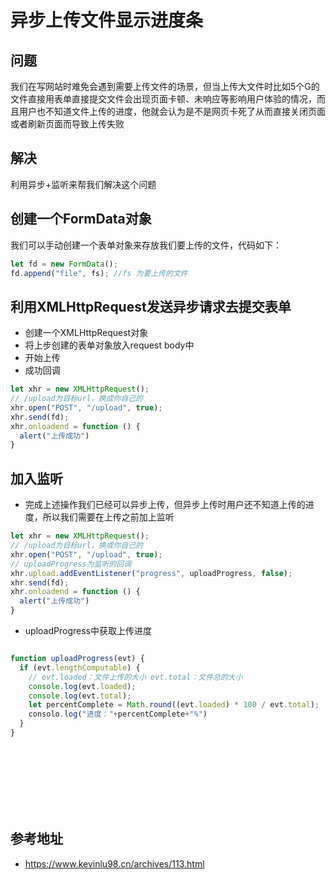 # 异步上传文件显示进度条

## 问题

我们在写网站时难免会遇到需要上传文件的场景，但当上传大文件时比如5个G的文件直接用表单直接提交文件会出现页面卡顿、未响应等影响用户体验的情况，而且用户也不知道文件上传的进度，他就会认为是不是网页卡死了从而直接关闭页面或者刷新页面而导致上传失败

## 解决

利用异步+监听来帮我们解决这个问题


## 创建一个FormData对象

我们可以手动创建一个表单对象来存放我们要上传的文件，代码如下：

```javascript
let fd = new FormData();
fd.append("file", fs); //fs 为要上传的文件
```

## 利用XMLHttpRequest发送异步请求去提交表单

- 创建一个XMLHttpRequest对象
- 将上步创建的表单对象放入request body中
- 开始上传
- 成功回调

```javascript
let xhr = new XMLHttpRequest();
// /upload为目标url，换成你自己的
xhr.open("POST", "/upload", true);
xhr.send(fd);
xhr.onloadend = function () {
  alert("上传成功")
}
```


## 加入监听

- 完成上述操作我们已经可以异步上传，但异步上传时用户还不知道上传的进度，所以我们需要在上传之前加上监听

```javascript
let xhr = new XMLHttpRequest();
// /upload为目标url，换成你自己的
xhr.open("POST", "/upload", true);
// uploadProgress为监听的回调
xhr.upload.addEventListener("progress", uploadProgress, false);
xhr.send(fd);
xhr.onloadend = function () {
  alert("上传成功")
}
```

- uploadProgress中获取上传进度

```javascript

function uploadProgress(evt) {
  if (evt.lengthComputable) {
    // evt.loaded：文件上传的大小 evt.total：文件总的大小
    console.log(evt.loaded);
    console.log(evt.total);
    let percentComplete = Math.round((evt.loaded) * 100 / evt.total);
    consolo.log("进度："+percentComplete+"%")
  }
}
```


<br>
<br>
<br>
<br>
<br>
<br>

## 参考地址

- https://www.kevinlu98.cn/archives/113.html